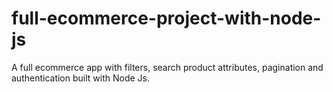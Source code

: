 # full-ecommerce-project-with-node-js
A full ecommerce app with filters, search product attributes, pagination and authentication built with Node Js.
